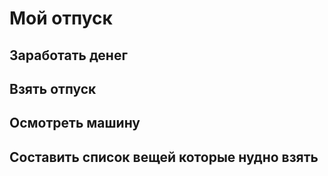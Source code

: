 # Мой отпуск 

## Заработать денег

## Взять отпуск

## Осмотреть машину 

## Составить список вещей которые нудно взять 